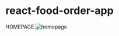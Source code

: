 # react-food-order-app
HOMEPAGE
![homepage](https://user-images.githubusercontent.com/97400597/230611266-2ae8e68e-4782-46e9-920d-272eed772841.png)
